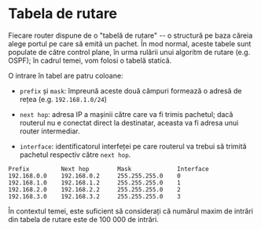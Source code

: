# Tabela de rutare

Fiecare router dispune de o "tabelă de rutare" -- o structură pe baza
căreia alege portul pe care să emită un pachet. În mod normal, aceste
tabele sunt populate de câtre control plane, în urma rulării unui
algoritm de rutare (e.g. OSPF); în cadrul temei, vom folosi o tabelă
statică.

O intrare în tabel are patru coloane:

-   `prefix` și `mask`: împreună aceste două câmpuri formează o adresă
    de rețea (e.g. `192.168.1.0/24`)

-   `next hop`: adresa IP a mașinii către care va fi trimis pachetul;
    dacă routerul nu e conectat direct la destinatar, aceasta va fi
    adresa unui router intermediar.

-   `interface`: identificatorul interfeței pe care routerul va trebui
    să trimită pachetul respectiv către `next hop`.

``` {#list:first label="list:first" caption="Exemplu de Tabelă de rutare"}
Prefix         Next hop        Mask             Interface
192.168.0.0    192.168.0.2     255.255.255.0    0
192.168.1.0    192.168.1.2     255.255.255.0    1
192.168.2.0    192.168.2.2     255.255.255.0    2
192.168.3.0    192.168.3.2     255.255.255.0    3
```

În contextul temei, este suficient să considerați că numărul maxim de
intrări din tabela de rutare este de 100 000 de intrări.

